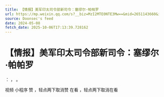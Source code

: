```yaml
---
title: 【情报】美军印太司令部新司令：塞缪尔·帕帕罗
url: https://mp.weixin.qq.com/s?__biz=MzI2MTE0NTE3Mw==&mid=2651143660&idx=1&sn=5e025a59da4a279a2e604eafd4063283
source: Doonsec's feed
date: 2024-05-08
fetch_date: 2025-10-06T17:13:39.728162
---
```


# 【情报】美军印太司令部新司令：塞缪尔·帕帕罗

：
，
。

视频
小程序
赞
，轻点两下取消赞
在看
，轻点两下取消在看